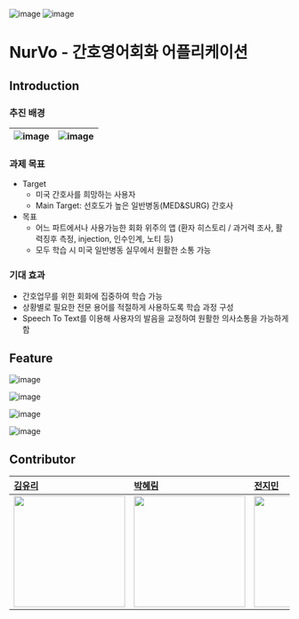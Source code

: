 
![image](https://github.com/CSID-DGU/2023-S-VSA-CoCo-1/assets/41153398/b3ca90fc-dc80-4b34-971e-cdc1e57eb04b)
![image](https://github.com/CSID-DGU/2023-S-VSA-CoCo-1/assets/41153398/f0f012d5-a049-4cb8-b249-806e0544baaf)

# NurVo - 간호영어회화 어플리케이션

## Introduction

### 추진 배경
|![image](https://github.com/CSID-DGU/2023-S-VSA-CoCo-1/assets/41153398/137c4062-949c-4ed8-ad6b-ecf0f58bfa15) |![image](https://github.com/CSID-DGU/2023-S-VSA-CoCo-1/assets/41153398/ab4c9f07-6c8d-48f3-b7d3-419ab0225eea) |
:---|:---|

### 과제 목표
- Target
  - 미국 간호사를 희망하는 사용자
  - Main Target: 선호도가 높은 일반병동(MED&SURG) 간호사
- 목표
  - 어느 파트에서나 사용가능한 회화 위주의 앱
    (환자 히스토리 / 과거력 조사, 활력징후 측정, injection, 인수인계, 노티 등)
  - 모두 학습 시 미국 일반병동 실무에서 원활한 소통 가능

### 기대 효과
- 간호업무를 위한 회화에 집중하여 학습 가능
- 상황별로 필요한 전문 용어를 적절하게 사용하도록 학습 과정 구성
- Speech To Text를 이용해 사용자의 발음을 교정하여 원활한 의사소통을 가능하게 함



## Feature

![image](https://github.com/CSID-DGU/2023-S-VSA-CoCo-1/assets/41153398/4dbda05a-3a2a-485f-8551-c8ed9c0accdf)

![image](https://github.com/CSID-DGU/2023-S-VSA-CoCo-1/assets/41153398/3849bbb6-c1bc-4cd4-9509-e77a6ed0c6b1)

![image](https://github.com/CSID-DGU/2023-S-VSA-CoCo-1/assets/41153398/ed9bdb59-543b-457d-8c42-4a78f988d61e)

![image](https://github.com/CSID-DGU/2023-S-VSA-CoCo-1/assets/41153398/59c621bd-1bba-4921-b10e-23b78e5193d4)


## Contributor
[김유리](https://github.com/yurik1m) | [박혜림](https://github.com/ParkHyeLim)|   [전지민](https://www.github.com/JMM00) |  [홍범선](https://github.com/bshong12) | 
:---|:---|:---|:---
|<img src="https://github.com/CSID-DGU/2023-S-VSA-CoCo-1/assets/41153398/ea42e0a5-3b53-4fc3-814d-d4bf2f911c7a" width=200>|<img src="https://github.com/CSID-DGU/2023-S-VSA-CoCo-1/assets/41153398/be795e97-bd99-4f6b-9350-3d82b2334b37" width=200>|<img src="https://github.com/CSID-DGU/2023-S-VSA-CoCo-1/assets/41153398/5e2b1621-8142-4504-a55b-7236bce681b3" width=200>|<img src="https://github.com/CSID-DGU/2023-S-VSA-CoCo-1/assets/41153398/b4cae9ea-c657-4121-b42e-be8fb9e1eed9" width=200>|




